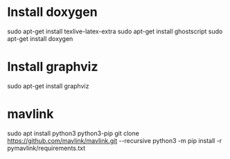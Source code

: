 # Install doxygen
sudo apt-get install texlive-latex-extra
sudo apt-get install ghostscript
sudo apt-get install doxygen

# Install graphviz
sudo apt-get install graphviz

# mavlink
sudo apt install python3 python3-pip
git clone https://github.com/mavlink/mavlink.git --recursive
python3 -m pip install -r pymavlink/requirements.txt